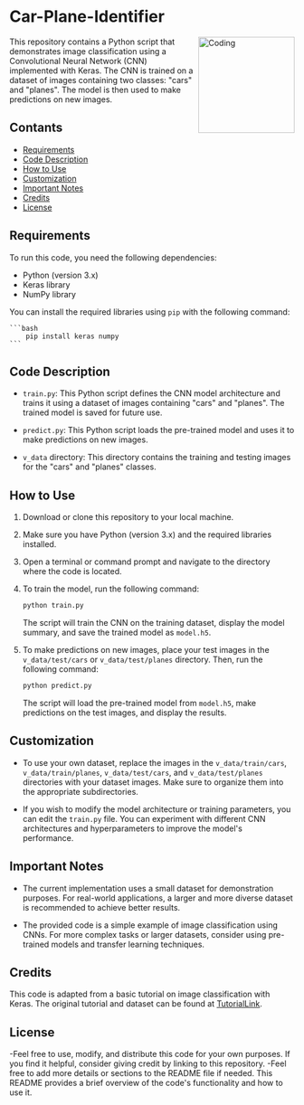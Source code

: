 # Car-Plane-Identifier
<img align="right" alt="Coding" width="170" src="https://cdn-icons-png.flaticon.com/512/7441/7441880.png">

This repository contains a Python script that demonstrates image classification using a Convolutional Neural Network (CNN) implemented with Keras. The CNN is trained on a dataset of images containing two classes: "cars" and "planes". The model is then used to make predictions on new images.

## Contants

- [Requirements](#requirements)
- [Code Description](#code-description)
- [How to Use](#how-to-use)
- [Customization](#customization)
- [Important Notes](#important-notes)
- [Credits](#credits)
- [License](#license)

## Requirements

To run this code, you need the following dependencies:

- Python (version 3.x)
- Keras library
- NumPy library

You can install the required libraries using `pip` with the following command:

	```bash
		pip install keras numpy
	```

## Code Description

- `train.py`: This Python script defines the CNN model architecture and trains it using a dataset of images containing "cars" and "planes". The trained model is saved for future use.

- `predict.py`: This Python script loads the pre-trained model and uses it to make predictions on new images.

- `v_data` directory: This directory contains the training and testing images for the "cars" and "planes" classes.

## How to Use

1. Download or clone this repository to your local machine.

2. Make sure you have Python (version 3.x) and the required libraries installed.

3. Open a terminal or command prompt and navigate to the directory where the code is located.

4. To train the model, run the following command:

   ```bash
   python train.py
   ```

   The script will train the CNN on the training dataset, display the model summary, and save the trained model as `model.h5`.

5. To make predictions on new images, place your test images in the `v_data/test/cars` or `v_data/test/planes` directory. Then, run the following command:

   ```bash
   python predict.py
   ```

   The script will load the pre-trained model from `model.h5`, make predictions on the test images, and display the results.

## Customization

- To use your own dataset, replace the images in the `v_data/train/cars`, `v_data/train/planes`, `v_data/test/cars`, and `v_data/test/planes` directories with your dataset images. Make sure to organize them into the appropriate subdirectories.

- If you wish to modify the model architecture or training parameters, you can edit the `train.py` file. You can experiment with different CNN architectures and hyperparameters to improve the model's performance.

## Important Notes

- The current implementation uses a small dataset for demonstration purposes. For real-world applications, a larger and more diverse dataset is recommended to achieve better results.

- The provided code is a simple example of image classification using CNNs. For more complex tasks or larger datasets, consider using pre-trained models and transfer learning techniques.

## Credits

This code is adapted from a basic tutorial on image classification with Keras. The original tutorial and dataset can be found at [TutorialLink](link-to-tutorial).

## License

-Feel free to use, modify, and distribute this code for your own purposes. If you find it helpful, consider giving credit by linking to this repository.
-Feel free to add more details or sections to the README file if needed. This README provides a brief overview of the code's functionality and how to use it.
 
